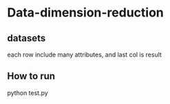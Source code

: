 # Data-dimension-reduction
## datasets
each row include many attributes, and last col is result
## How to run
python test.py
